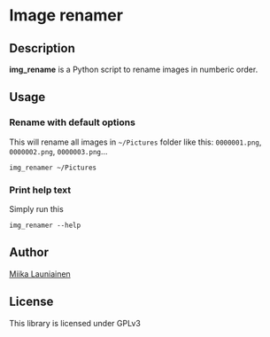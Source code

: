 # Image renamer

## Description

**img_rename** is a Python script to rename images in numberic order.


## Usage

### Rename with default options

This will rename all images in `~/Pictures` folder like this: `0000001.png`, `0000002.png`, `0000003.png`...
```
img_renamer ~/Pictures
```

### Print help text

Simply run this
```
img_renamer --help
```

## Author
[Miika Launiainen](https://gitlab.com/miicat)

## License

This library is licensed under GPLv3
